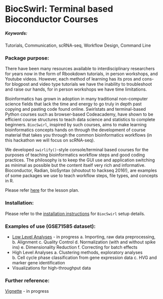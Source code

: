 # BiocSwirl: Terminal based Bioconductor Courses 

##### Keywords: 
Tutorials, Communication, scRNA-seq, Workflow Design, Command Line

### Package purpose:
There have been many resources available to interdisciplinary researchers for years now in the form of Rbookdown tutorials, in person workshops, and Youtube videos. However, each method of learning has its pros and cons- for blogpost and video type tutorials we have the inability to troubleshoot and raise our hands, for in person workshops we have time limitations. 

Bioinformatics has grown in adoption in many traditional non-computer science fields that lack the time and energy to go truly in depth past copying and pasting code found online. Swirlstats and terminal-based Python courses such as browser-based Codeacademy, have shown to be efficient course structures to teach data science and statistics to complete beginners. `BiocSwirl`, inspired by such courses, aims to make learning bioinformatics concepts hands on through the development of course material that takes you through the common bioinformatics workflows (in this hackathon we will focus on scRNA-seq).

We developed `swirlify()`-style console/terminal based courses for the purposes of teaching bioinformatics workflow steps and good coding practices. The philosophy is to keep the GUI use and application switching as minimal as possible but the content itself very rich and informative. Bioconductor, Radian, bioSyntax (shoutout to hackseq 2016!), are examples of some packages we use to teach workflow steps, file types, and concepts in R.

Please refer [here](biocswirl_package/courses/scrna_seq/docs/lessonplan_template) for the lesson plan.

### Installation:
Please refer to the [installation instructions](biocswirl_dev/devenv_install) for `BiocSwirl` setup details.

### Examples of use (GSE71585 dataset):
- [Low Level Analyses](biocswirl_package/courses/scrna_seq/lessons/low_level/low_level.yaml) - in progress
a. Importing, raw data preprocessing, 
b. Alignment
c. Quality Control 
d. Normalization (with and without spike ins)
e. Dimensionality Reduction
f. Correcting for batch effects
- High Level Analyses 
a. Clustering methods, exploratory analyses  
b. Cell cycle phase classification from gene expression data
c. HVG and marker gene identification
- Visualizations for high-throughput data

### Further reference:
[Vignette](vignettes/package_intro.Rmd) - in progress
